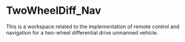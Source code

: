 # TwoWheelDiff_Nav
This is a workspace related to the implementation of remote control and navigation for a two-wheel differential drive unmanned vehicle.
